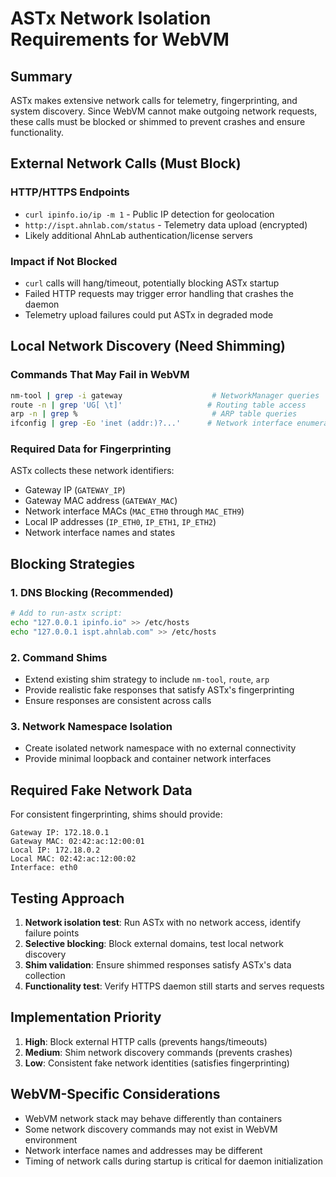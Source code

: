 # ASTx Network Isolation Requirements for WebVM

## Summary

ASTx makes extensive network calls for telemetry, fingerprinting, and system discovery. Since WebVM cannot make outgoing network requests, these calls must be blocked or shimmed to prevent crashes and ensure functionality.

## External Network Calls (Must Block)

### HTTP/HTTPS Endpoints
- `curl ipinfo.io/ip -m 1` - Public IP detection for geolocation
- `http://ispt.ahnlab.com/status` - Telemetry data upload (encrypted)
- Likely additional AhnLab authentication/license servers

### Impact if Not Blocked
- `curl` calls will hang/timeout, potentially blocking ASTx startup
- Failed HTTP requests may trigger error handling that crashes the daemon
- Telemetry upload failures could put ASTx in degraded mode

## Local Network Discovery (Need Shimming)

### Commands That May Fail in WebVM
```bash
nm-tool | grep -i gateway                    # NetworkManager queries
route -n | grep 'UG[ \t]'                   # Routing table access  
arp -n | grep %                              # ARP table queries
ifconfig | grep -Eo 'inet (addr:)?...'      # Network interface enumeration
```

### Required Data for Fingerprinting
ASTx collects these network identifiers:
- Gateway IP (`GATEWAY_IP`) 
- Gateway MAC address (`GATEWAY_MAC`)
- Network interface MACs (`MAC_ETH0` through `MAC_ETH9`)
- Local IP addresses (`IP_ETH0`, `IP_ETH1`, `IP_ETH2`)
- Network interface names and states

## Blocking Strategies

### 1. DNS Blocking (Recommended)
```bash
# Add to run-astx script:
echo "127.0.0.1 ipinfo.io" >> /etc/hosts
echo "127.0.0.1 ispt.ahnlab.com" >> /etc/hosts
```

### 2. Command Shims
- Extend existing shim strategy to include `nm-tool`, `route`, `arp`
- Provide realistic fake responses that satisfy ASTx's fingerprinting
- Ensure responses are consistent across calls

### 3. Network Namespace Isolation
- Create isolated network namespace with no external connectivity
- Provide minimal loopback and container network interfaces

## Required Fake Network Data

For consistent fingerprinting, shims should provide:
```
Gateway IP: 172.18.0.1
Gateway MAC: 02:42:ac:12:00:01  
Local IP: 172.18.0.2
Local MAC: 02:42:ac:12:00:02
Interface: eth0
```

## Testing Approach

1. **Network isolation test**: Run ASTx with no network access, identify failure points
2. **Selective blocking**: Block external domains, test local network discovery
3. **Shim validation**: Ensure shimmed responses satisfy ASTx's data collection
4. **Functionality test**: Verify HTTPS daemon still starts and serves requests

## Implementation Priority

1. **High**: Block external HTTP calls (prevents hangs/timeouts)
2. **Medium**: Shim network discovery commands (prevents crashes)
3. **Low**: Consistent fake network identities (satisfies fingerprinting)

## WebVM-Specific Considerations

- WebVM network stack may behave differently than containers
- Some network discovery commands may not exist in WebVM environment
- Network interface names and addresses may be different
- Timing of network calls during startup is critical for daemon initialization